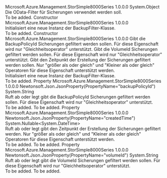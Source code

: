 <Type Name="BackupFilter" FullName="Microsoft.Azure.Management.StorSimple8000Series.Models.BackupFilter">
  <TypeSignature Language="C#" Value="public class BackupFilter" />
  <TypeSignature Language="ILAsm" Value=".class public auto ansi beforefieldinit BackupFilter extends System.Object" />
  <TypeSignature Language="DocId" Value="T:Microsoft.Azure.Management.StorSimple8000Series.Models.BackupFilter" />
  <TypeSignature Language="VB.NET" Value="Public Class BackupFilter" />
  <TypeSignature Language="F#" Value="type BackupFilter = class" />
  <AssemblyInfo>
    <AssemblyName>Microsoft.Azure.Management.StorSimple8000Series</AssemblyName>
    <AssemblyVersion>1.0.0.0</AssemblyVersion>
  </AssemblyInfo>
  <Base>
    <BaseTypeName>System.Object</BaseTypeName>
  </Base>
  <Interfaces />
  <Docs>
    <summary>
            Die OData-Filter für Sicherungen verwendet werden soll.
            </summary>
    <remarks>To be added.</remarks>
  </Docs>
  <Members>
    <Member MemberName=".ctor">
      <MemberSignature Language="C#" Value="public BackupFilter ();" />
      <MemberSignature Language="ILAsm" Value=".method public hidebysig specialname rtspecialname instance void .ctor() cil managed" />
      <MemberSignature Language="DocId" Value="M:Microsoft.Azure.Management.StorSimple8000Series.Models.BackupFilter.#ctor" />
      <MemberSignature Language="VB.NET" Value="Public Sub New ()" />
      <MemberType>Constructor</MemberType>
      <AssemblyInfo>
        <AssemblyName>Microsoft.Azure.Management.StorSimple8000Series</AssemblyName>
        <AssemblyVersion>1.0.0.0</AssemblyVersion>
      </AssemblyInfo>
      <Parameters />
      <Docs>
        <summary>
            Initialisiert eine neue Instanz der BackupFilter-Klasse.
            </summary>
        <remarks>To be added.</remarks>
      </Docs>
    </Member>
    <Member MemberName=".ctor">
      <MemberSignature Language="C#" Value="public BackupFilter (string backupPolicyId = null, string volumeId = null, Nullable&lt;DateTime&gt; createdTime = null);" />
      <MemberSignature Language="ILAsm" Value=".method public hidebysig specialname rtspecialname instance void .ctor(string backupPolicyId, string volumeId, valuetype System.Nullable`1&lt;valuetype System.DateTime&gt; createdTime) cil managed" />
      <MemberSignature Language="DocId" Value="M:Microsoft.Azure.Management.StorSimple8000Series.Models.BackupFilter.#ctor(System.String,System.String,System.Nullable{System.DateTime})" />
      <MemberSignature Language="VB.NET" Value="Public Sub New (Optional backupPolicyId As String = null, Optional volumeId As String = null, Optional createdTime As Nullable(Of DateTime) = null)" />
      <MemberSignature Language="F#" Value="new Microsoft.Azure.Management.StorSimple8000Series.Models.BackupFilter : string * string * Nullable&lt;DateTime&gt; -&gt; Microsoft.Azure.Management.StorSimple8000Series.Models.BackupFilter" Usage="new Microsoft.Azure.Management.StorSimple8000Series.Models.BackupFilter (backupPolicyId, volumeId, createdTime)" />
      <MemberType>Constructor</MemberType>
      <AssemblyInfo>
        <AssemblyName>Microsoft.Azure.Management.StorSimple8000Series</AssemblyName>
        <AssemblyVersion>1.0.0.0</AssemblyVersion>
      </AssemblyInfo>
      <Parameters>
        <Parameter Name="backupPolicyId" Type="System.String" />
        <Parameter Name="volumeId" Type="System.String" />
        <Parameter Name="createdTime" Type="System.Nullable&lt;System.DateTime&gt;" />
      </Parameters>
      <Docs>
        <param name="backupPolicyId">Gibt die BackupPolicyId Sicherungen gefiltert werden sollen. Für diese Eigenschaft wird nur "Gleichheitsoperator" unterstützt.</param>
        <param name="volumeId">Gibt die VolumeId Sicherungen gefiltert werden sollen. Für diese Eigenschaft wird nur "Gleichheitsoperator" unterstützt.</param>
        <param name="createdTime">Gibt den Zeitpunkt der Erstellung der Sicherungen gefiltert werden sollen. Nur "größer als oder gleich" und "Kleiner als oder gleich" Operatoren für diese Eigenschaft unterstützt werden.</param>
        <summary>
            Initialisiert eine neue Instanz der BackupFilter-Klasse.
            </summary>
        <remarks>To be added.</remarks>
      </Docs>
    </Member>
    <Member MemberName="BackupPolicyId">
      <MemberSignature Language="C#" Value="public string BackupPolicyId { get; set; }" />
      <MemberSignature Language="ILAsm" Value=".property instance string BackupPolicyId" />
      <MemberSignature Language="DocId" Value="P:Microsoft.Azure.Management.StorSimple8000Series.Models.BackupFilter.BackupPolicyId" />
      <MemberSignature Language="VB.NET" Value="Public Property BackupPolicyId As String" />
      <MemberSignature Language="F#" Value="member this.BackupPolicyId : string with get, set" Usage="Microsoft.Azure.Management.StorSimple8000Series.Models.BackupFilter.BackupPolicyId" />
      <MemberType>Property</MemberType>
      <AssemblyInfo>
        <AssemblyName>Microsoft.Azure.Management.StorSimple8000Series</AssemblyName>
        <AssemblyVersion>1.0.0.0</AssemblyVersion>
      </AssemblyInfo>
      <Attributes>
        <Attribute>
          <AttributeName>Newtonsoft.Json.JsonProperty(PropertyName="backupPolicyId")</AttributeName>
        </Attribute>
      </Attributes>
      <ReturnValue>
        <ReturnType>System.String</ReturnType>
      </ReturnValue>
      <Docs>
        <summary>
            Ruft ab oder legt gibt die BackupPolicyId Sicherungen gefiltert werden sollen. Für diese Eigenschaft wird nur "Gleichheitsoperator" unterstützt.
            </summary>
        <value>To be added.</value>
        <remarks>To be added.</remarks>
      </Docs>
    </Member>
    <Member MemberName="CreatedTime">
      <MemberSignature Language="C#" Value="public Nullable&lt;DateTime&gt; CreatedTime { get; set; }" />
      <MemberSignature Language="ILAsm" Value=".property instance valuetype System.Nullable`1&lt;valuetype System.DateTime&gt; CreatedTime" />
      <MemberSignature Language="DocId" Value="P:Microsoft.Azure.Management.StorSimple8000Series.Models.BackupFilter.CreatedTime" />
      <MemberSignature Language="VB.NET" Value="Public Property CreatedTime As Nullable(Of DateTime)" />
      <MemberSignature Language="F#" Value="member this.CreatedTime : Nullable&lt;DateTime&gt; with get, set" Usage="Microsoft.Azure.Management.StorSimple8000Series.Models.BackupFilter.CreatedTime" />
      <MemberType>Property</MemberType>
      <AssemblyInfo>
        <AssemblyName>Microsoft.Azure.Management.StorSimple8000Series</AssemblyName>
        <AssemblyVersion>1.0.0.0</AssemblyVersion>
      </AssemblyInfo>
      <Attributes>
        <Attribute>
          <AttributeName>Newtonsoft.Json.JsonProperty(PropertyName="createdTime")</AttributeName>
        </Attribute>
      </Attributes>
      <ReturnValue>
        <ReturnType>System.Nullable&lt;System.DateTime&gt;</ReturnType>
      </ReturnValue>
      <Docs>
        <summary>
            Ruft ab oder legt gibt den Zeitpunkt der Erstellung der Sicherungen gefiltert werden. Nur "größer als oder gleich" und "Kleiner als oder gleich" Operatoren für diese Eigenschaft unterstützt werden.
            </summary>
        <value>To be added.</value>
        <remarks>To be added.</remarks>
      </Docs>
    </Member>
    <Member MemberName="VolumeId">
      <MemberSignature Language="C#" Value="public string VolumeId { get; set; }" />
      <MemberSignature Language="ILAsm" Value=".property instance string VolumeId" />
      <MemberSignature Language="DocId" Value="P:Microsoft.Azure.Management.StorSimple8000Series.Models.BackupFilter.VolumeId" />
      <MemberSignature Language="VB.NET" Value="Public Property VolumeId As String" />
      <MemberSignature Language="F#" Value="member this.VolumeId : string with get, set" Usage="Microsoft.Azure.Management.StorSimple8000Series.Models.BackupFilter.VolumeId" />
      <MemberType>Property</MemberType>
      <AssemblyInfo>
        <AssemblyName>Microsoft.Azure.Management.StorSimple8000Series</AssemblyName>
        <AssemblyVersion>1.0.0.0</AssemblyVersion>
      </AssemblyInfo>
      <Attributes>
        <Attribute>
          <AttributeName>Newtonsoft.Json.JsonProperty(PropertyName="volumeId")</AttributeName>
        </Attribute>
      </Attributes>
      <ReturnValue>
        <ReturnType>System.String</ReturnType>
      </ReturnValue>
      <Docs>
        <summary>
            Ruft ab oder legt gibt die VolumeId Sicherungen gefiltert werden sollen.
            Für diese Eigenschaft wird nur "Gleichheitsoperator" unterstützt.
            </summary>
        <value>To be added.</value>
        <remarks>To be added.</remarks>
      </Docs>
    </Member>
  </Members>
</Type>